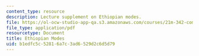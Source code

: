 ```yaml
---
content_type: resource
description: Lecture supplement on Ethiopian modes.
file: https://ol-ocw-studio-app-qa.s3.amazonaws.com/courses/21m-342-composing-for-jazz-orchestra-fall-2008/b1edfc5c52816a7c3ad6529d2c6d5d79_ethio_modes.pdf
file_type: application/pdf
resourcetype: Document
title: Ethiopian Modes
uid: b1edfc5c-5281-6a7c-3ad6-529d2c6d5d79
---
```

